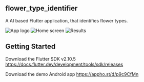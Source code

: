 ## flower_type_identifier

A AI based Flutter application, that identifies flower types. 

![App logo](https://drive.google.com/uc?export=view&id=1C0TaqGC9UoiyU0f9_1PGsQY1JEEJzA_6)
![Home screen](https://drive.google.com/uc?export=view&id=1OyuR-SffKqmopsqWc8aiNO8Vkr6-TiWU)
![Results](https://drive.google.com/uc?export=view&id=18V3HRqHvFgMTKXgFPzeNsOKFF1T6aoTw)

## Getting Started

Download the Flutter SDK v2.10.5
https://docs.flutter.dev/development/tools/sdk/releases


Download the demo Android app
https://appho.st/d/p9c9CfMn
